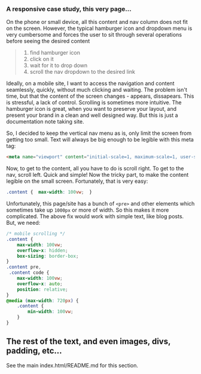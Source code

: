### A responsive case study, this very page...

On the phone or small device, all this content and nav column does not fit on the screen. However, the typical hamburger icon and dropdown menu is very cumbersome and forces the user to sit through several operations before seeing the desired content
> 1. find hamburger icon
> 2. click on it
> 3. wait for it to drop down
> 4. scroll the nav dropdown to the desired link   

Ideally, on a mobile site, I want to access the navigation and content seamlessly, quickly, without much clicking and waiting. The problem isn't time, but that the content of the screen changes - appears, dissapears. This is stressful, a lack of control. Scrolling is sometimes more intuitive. The hamburger icon is great, when you want to preserve your layout, and present your brand in a clean and well designed way. But this is just a documentation note taking site.

So, I decided to keep the vertical nav menu as is, only limit the screen from getting too small. Text will always be big enough to be legible with this meta tag:
```html
<meta name="viewport" content="initial-scale=1, maximum-scale=1, user-scalable=no, width=device-width">
```

Now, to get to the content, all you have to do is scroll right. To get to the nav, scroll left. Quick and simple! Now the tricky part, to make the content legible on the small screen. Fortunately, that is very easy:
```css
.content {  max-width: 100vw;  } 
```

Unfortunately, this page/site has a bunch of `<pre>` and other elements which sometimes take up `1000px` or more of width. So this makes it more complicated. The above fix would work with simple text, like blog posts. But, we need:
```css
/* mobile scrolling */
.content {
    max-width: 100vw;
    overflow-x: hidden;
    box-sizing: border-box;
}
.content pre,
 .content code {
    max-width: 100vw;
    overflow-x: auto;
    position: relative;
}
@media (max-width: 720px) {
    .content {
        min-width: 100vw;
    }
}
``` 


## The rest of the text, and even images, divs, padding, etc...
See the main index.html/README.md for this section.